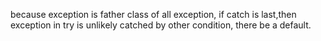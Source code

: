 because exception is father class of all exception, if catch is last,then exception in try
is unlikely catched by other condition, there be a default.
